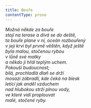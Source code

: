 ```yaml
---
title: Bouře
contentType: prose
---
```


_Možná někde za bouře  
stojí na terase a dívá se do deště,  
ta bouře plane v ní, oceán rozbouřený  
v její krvi byl prvně věštěn, když ještě  
byla malou, stočenou rybou  
v lůně své matky  
a někdo ji hřál teplým uchem.  
Pokouší budoucnost;  
bílá, prochladlá dlaň se drží  
mosazi zábradlí, kde čeká na blesk  
letící jak anděl vzduchem  
nad hlubokou strží plnou vody,  
ve které vidí proplouvat  
malé, stočené ryby._
